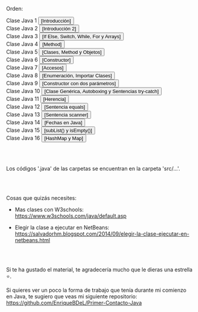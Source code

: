 Orden:

<div align="left">
  Clase Java 1 
  <a href="https://github.com/EnriqueBDeL/Clases-Java/blob/main/Clase%20Java%201.java" target="_blank">
    <button>[Introducción]</button>
  </a>
  <br>
  Clase Java 2 
  <a href="https://github.com/EnriqueBDeL/Clases-Java/blob/main/Clase%20Java%202.java" target="_blank">
    <button>[Introducción 2]</button>
  </a>
  <br>
  Clase Java 3 
  <a href="https://github.com/EnriqueBDeL/Clases-Java/blob/main/Clase%20Java%203.java" target="_blank">
    <button>[If Else, Switch, While, For y Arrays]</button>
  </a>
  <br>
  Clase Java 4 
  <a href="https://github.com/EnriqueBDeL/Clases-Java/blob/main/Clase%20Java%204.java" target="_blank">
    <button>[Method]</button>
  </a>
  <br>
  Clase Java 5 
  <a href="https://github.com/EnriqueBDeL/Clases-Java/blob/main/Clase%20Java%205.java" target="_blank">
    <button>[Clases, Method y Objetos]</button>
  </a>
  <br>
  Clase Java 6 
  <a href="https://github.com/EnriqueBDeL/Clases-Java/blob/main/Clase%20Java%206.java" target="_blank">
    <button>[Constructor]</button>
  </a>
  <br>
  Clase Java 7 
  <a href="https://github.com/EnriqueBDeL/Clases-Java/blob/main/Clase%20Java%207/src/clase/java/pkg7/PorDefecto.java" target="_blank">
    <button>[Accesos]</button>
  </a>
  <br>
  Clase Java 8 
  <a href="https://github.com/EnriqueBDeL/Clases-Java/blob/main/Clase%20Java%208/src/clase/java/pkg8/ClaseJava8.java" target="_blank">
    <button>[Enumeración, Importar Clases]</button>
  </a>
  <br>
  Clase Java 9 
  <a href="https://github.com/EnriqueBDeL/Clases-Java/blob/main/Clase%20Java%209.java" target="_blank">
    <button>[Constructor con dos parámetros]</button>
  </a>
  <br>
  Clase Java 10 
  <a href="https://github.com/EnriqueBDeL/Clases-Java/blob/main/Clase%20Java%2010.java" target="_blank">
    <button>[Clase Genérica, Autoboxing y Sentencias try-catch]</button>
  </a>
  <br>
  Clase Java 11 
  <a href="https://github.com/EnriqueBDeL/Clases-Java/tree/main/Clase%20Java%2011" target="_blank">
    <button>[Herencia]</button>
  </a>
  <br>
  Clase Java 12 
  <a href="https://github.com/EnriqueBDeL/Clases-Java/blob/main/Clase%20Java%2012.java" target="_blank">
    <button>[Sentencia equals]</button>
  </a>
  <br>
  Clase Java 13 
  <a href="https://github.com/EnriqueBDeL/Clases-Java/blob/main/Clase%20Java%2013.java" target="_blank">
    <button>[Sentencia scanner]</button>
  </a>
  <br>
  Clase Java 14 
  <a href="https://github.com/EnriqueBDeL/Clases-Java/blob/main/Clase%20Java%2014.java" target="_blank">
    <button>[Fechas en Java]</button>
  </a>
  <br>
  Clase Java 15 
  <a href="https://github.com/EnriqueBDeL/Clases-Java/blob/main/Clase%20Java%2015.java" target="_blank">
    <button>[subList() y isEmpty()]</button>
  </a>
  <br>
  Clase Java 16 
  <a href="https://github.com/EnriqueBDeL/Clases-Java/blob/main/Clase%20Java%2016.java" target="_blank">
    <button>[HashMap y Map]</button>
  </a>
</div>


<br><br>

Los códigos '.java' de las carpetas se encuentran en la carpeta 'src/...'.

<br><br>

Cosas que quizás necesites:

- Mas clases con W3schools: https://www.w3schools.com/java/default.asp

- Elegir la clase a ejecutar en NetBeans: https://salvadorhm.blogspot.com/2014/09/elegir-la-clase-ejecutar-en-netbeans.html

<br><br>

Si te ha gustado el material, te agradecería mucho que le dieras una estrella ⭐.


Si quieres ver un poco la forma de trabajo que tenía durante mi comienzo en Java, te sugiero que veas mi siguiente repositorio: https://github.com/EnriqueBDeL/Primer-Contacto-Java
